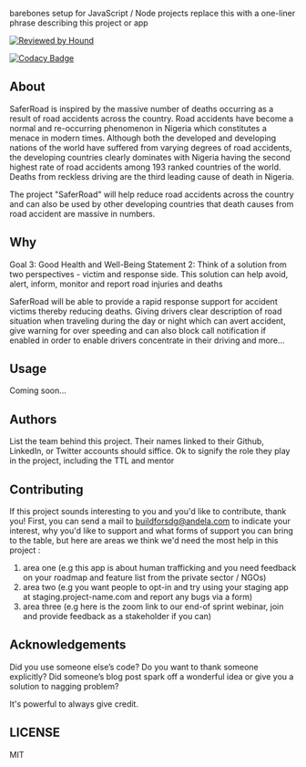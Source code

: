 

barebones setup for JavaScript / Node projects replace this with a one-liner phrase describing this project or app

[![Reviewed by Hound](https://img.shields.io/badge/Reviewed_by-Hound-8E64B0.svg)](https://houndci.com)

[![Codacy Badge](https://img.shields.io/badge/Code%20Quality-D-red)](https://img.shields.io/badge/Code%20Quality-D-red)


## About
SaferRoad is inspired by the massive number of deaths occurring as a result of road accidents across the country. Road accidents have become a normal and re-occurring phenomenon in Nigeria which constitutes a menace in modern times. Although both the developed and developing nations of the world have suffered from varying degrees of road accidents, the developing countries clearly dominates with Nigeria having the second highest rate of road accidents among 193 ranked countries of the world. Deaths from reckless driving are the third leading cause of death in Nigeria. 

The project "SaferRoad" will help reduce road accidents across the country and can also be used by other developing countries that death causes from road accident are massive in numbers. 


## Why

Goal 3: Good Health and Well-Being 
Statement 2:
Think of a solution from two perspectives - victim and response side. This solution can help avoid, alert, inform, monitor and report road injuries and deaths

SaferRoad will be able to provide a rapid response support for accident victims thereby reducing deaths. Giving drivers clear description of road situation when traveling during the day or night which can avert accident, give warning for over speeding and can also block call notification if enabled in order to enable drivers concentrate in their driving and more...


## Usage
 Coming soon...





## Authors

List the team behind this project. Their names linked to their Github, LinkedIn, or Twitter accounts should siffice. Ok to signify the role they play in the project, including the TTL and mentor

## Contributing
If this project sounds interesting to you and you'd like to contribute, thank you!
First, you can send a mail to buildforsdg@andela.com to indicate your interest, why you'd like to support and what forms of support you can bring to the table, but here are areas we think we'd need the most help in this project :
1.  area one (e.g this app is about human trafficking and you need feedback on your roadmap and feature list from the private sector / NGOs)
2.  area two (e.g you want people to opt-in and try using your staging app at staging.project-name.com and report any bugs via a form)
3.  area three (e.g here is the zoom link to our end-of sprint webinar, join and provide feedback as a stakeholder if you can)

## Acknowledgements

Did you use someone else’s code?
Do you want to thank someone explicitly?
Did someone’s blog post spark off a wonderful idea or give you a solution to nagging problem?

It's powerful to always give credit.

## LICENSE
MIT

